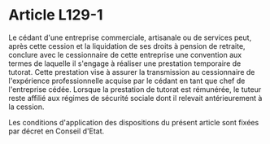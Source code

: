 # Article L129-1

Le cédant d'une entreprise commerciale, artisanale ou de services peut, après cette cession et la liquidation de ses droits à pension de retraite, conclure avec le cessionnaire de cette entreprise une convention aux termes de laquelle il s'engage à réaliser une prestation temporaire de tutorat. Cette prestation vise à assurer la transmission au cessionnaire de l'expérience professionnelle acquise par le cédant en tant que chef de l'entreprise cédée. Lorsque la prestation de tutorat est rémunérée, le tuteur reste affilié aux régimes de sécurité sociale dont il relevait antérieurement à la cession.

Les conditions d'application des dispositions du présent article sont fixées par décret en Conseil d'Etat.
